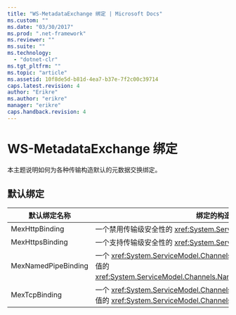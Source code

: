 ```yaml
---
title: "WS-MetadataExchange 绑定 | Microsoft Docs"
ms.custom: ""
ms.date: "03/30/2017"
ms.prod: ".net-framework"
ms.reviewer: ""
ms.suite: ""
ms.technology: 
  - "dotnet-clr"
ms.tgt_pltfrm: ""
ms.topic: "article"
ms.assetid: 10f8de5d-b81d-4ea7-b37e-7f2c00c39714
caps.latest.revision: 4
author: "Erikre"
ms.author: "erikre"
manager: "erikre"
caps.handback.revision: 4
---
```

# WS-MetadataExchange 绑定
本主题说明如何为各种传输构造默认的元数据交换绑定。  
  
## 默认绑定  
  
|默认绑定名称|绑定的构造方式|  
|------------|-------------|  
|MexHttpBinding|一个禁用传输级安全性的 <xref:System.ServiceModel.WSHttpBinding>。|  
|MexHttpsBinding|一个支持传输级安全性的 <xref:System.ServiceModel.WSHttpBinding>。|  
|MexNamedPipeBinding|一个 <xref:System.ServiceModel.Channels.CustomBinding>，它具有使用默认值的 <xref:System.ServiceModel.Channels.NamedPipeTransportBindingElement>。|  
|MexTcpBinding|一个 <xref:System.ServiceModel.Channels.CustomBinding>，它具有使用默认值的 <xref:System.ServiceModel.Channels.TcpTransportBindingElement>。|
